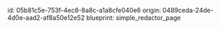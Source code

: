 id: 05b81c5e-753f-4ec8-8a8c-a1a8cfe040e6
origin: 0489ceda-24de-4d0e-aad2-af8a50e12e52
blueprint: simple_redactor_page
